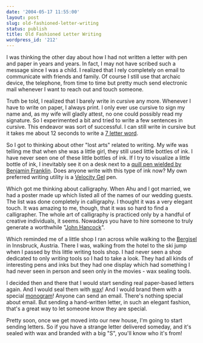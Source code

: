 ```yaml
---
date: '2004-05-17 11:55:00'
layout: post
slug: old-fashioned-letter-writing
status: publish
title: Old Fashioned Letter Writing
wordpress_id: '212'
---
```


I was thinking the other day about how I had not written a letter with pen and paper in years and years. In fact, I may not have scribed such a message since I was a child. I realized that I rely completely on email to communicate with friends and family. Of course I still use that archaic device, the telephone, from time to time but pretty much send electronic mail whenever I want to reach out and touch someone.  

  

Truth be told, I realized that I barely write in cursive any more. Whenever I have to write on paper, I always print. I only ever use cursive to sign my name and, as my wife will gladly attest, no one could possibly read my signature. So I experimented a bit and tried to write a few sentences in cursive. This endeavor was sort of successful. I can still write in cursive but it takes me about 12 seconds to write a [7 letter word](http://www.math.toronto.edu/jjchew/scrabble/club3/season/2002-2003/lessons/08.html).  

  

So I got to thinking about other "lost arts" related to writing. My wife was telling me that when she was a little girl, they still used little bottles of ink. I have never seen one of these little bottles of ink. If I try to visualize a little bottle of ink, I inevitably see it on a desk next to a [quill pen wielded by Benjamin Franklin](http://www.philaprintshop.com/images/frankchamb.jpg). Does anyone write with this type of ink now? My own preferred writing utility is a [Velocity Gel](http://www.cleansweepsupply.com/pages/item-bicrlc11bk.html) pen.  

  

Which got me thinking about calligraphy. When Ahu and I got married, we had a poster made up which listed all of the names of our wedding guests. The list was done completely in calligraphy. I thought it was a very elegant touch. It was amazing to me, though, that it was so hard to find a calligrapher. The whole art of calligraphy is practiced only by a handful of creative individuals, it seems. Nowadays you have to hire someone to truly generate a worthwhile "[John Hancock](http://www.archives.gov/national_archives_experience/declaration_zoom_2.html)".  

  

Which reminded me of a little shop I ran across while walking to the [Bergisel](http://www.forkbender.com/ViewImages.aspx/gk/723174af96fc4b1e98d5290d1d3a466d/ik/138c48040d22498d8086eae392d0e1fa) in Innsbruck, Austria. There I was, walking from the hotel to the ski jump when I passed by this little writing tools shop. I had never seen a shop dedicated to only *writing* tools so I had to take a look. They had all kinds of interesting pens and inks but they had one display which had something I had never seen in person and seen only in the movies - wax sealing tools.  

  

I decided then and there that I would start sending real paper-based letters again. And I would seal them with [wax](http://www.nostalgicimpressions.com/mall/sealing.asp)! And I would brand them with a special [monogram](http://www.nostalgicimpressions.com/mall/monograms.asp)! Anyone can send an email. There's nothing special about email. But sending a hand-written letter, in such an elegant fashion, that's a great way to let someone know they are special.  

  

Pretty soon, once we get moved into our new house, I'm going to start sending letters. So if you have a strange letter delivered someday, and it's sealed with wax and branded with a big "S", you'll know who it's from!

